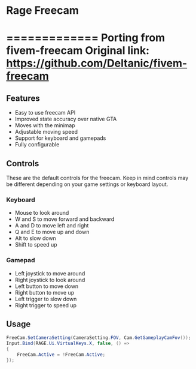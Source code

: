 # Rage Freecam
=============
Porting from fivem-freecam
Original link: https://github.com/Deltanic/fivem-freecam
=============
Features
--------

- Easy to use freecam API
- Improved state accuracy over native GTA
- Moves with the minimap
- Adjustable moving speed
- Support for keyboard and gamepads
- Fully configurable

Controls
--------

These are the default controls for the freecam. Keep in mind controls may be
different depending on your game settings or keyboard layout.

### Keyboard

- Mouse to look around
- W and S to move forward and backward
- A and D to move left and right
- Q and E to move up and down
- Alt to slow down
- Shift to speed up

### Gamepad

- Left joystick to move around
- Right joystick to look around
- Left button to move down
- Right button to move up
- Left trigger to slow down
- Right trigger to speed up

Usage
-----

```C#
FreeCam.SetCameraSetting(CameraSetting.FOV, Cam.GetGameplayCamFov());
Input.Bind(RAGE.Ui.VirtualKeys.X, false, () =>
{
    FreeCam.Active = !FreeCam.Active;
});
```

